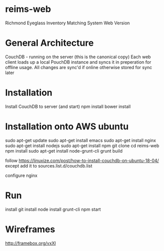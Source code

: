 # reims-web
Richmond Eyeglass Inventory Matching System Web Version

# General Architecture
CouchDB - running on the server (this is the canonical copy)
Each web client loads up a local PouchDB instance and syncs it in preperation for offline usage.
All changes are sync'd if online otherwise stored for sync later

# Installation
Install CouchDB to server (and start)
npm install
bower install

# Installation onto AWS ubuntu
sudo apt-get update
sudo apt-get install emacs
sudo apt-get install nginx
sudo apt-get install nodejs
sudo apt-get install npm
git clone <reims>
cd reims-web
npm install
sudo apt-get install node-grunt-cli
grunt build

follow https://linuxize.com/post/how-to-install-couchdb-on-ubuntu-18-04/ except add it to sources.list.d/couchdb.list

configure nginx


# Run
install git
install node
install grunt-cli
npm start

# Wireframes
http://framebox.org/vxXl


